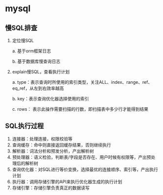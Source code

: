# mysql

## 慢SQL排查

1. 定位慢SQL

    a. 基于orm框架日志

    b. 基于数据库慢查询日志

2. explain慢SQL，查看执行计划

    a. type：表示查询时所使用的索引类型，关注ALL、index、range、ref、eq_ref，从左到右效率越高

    b. key：表示查询优化器选择使用的索引

    c. rows： 表示此操作需要扫描的行数，即扫描表中多少行才能得到结果

## SQL执行过程

1. 连接器：处理连接，权限校验等
2. 查询缓存：命中则直接返回缓存结果，否则继续执行
3. 解析器：词法分析和预发分析，产出解析树
4. 预处理器：语义检验，判断表/字段是否存在、用户时候有权限等，产出预处理后的解析树
5. 查询优化器：对SQL进行等价变换，选择最优的连接顺序、索引等，产出执行计划
6. 执行器：调用存储引擎的API来执行优化器生成的执行计划
5. 存储引擎：存储引擎负责真正的数据读写